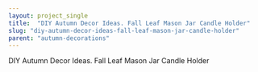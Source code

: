 ```yaml
---
layout: project_single
title:  "DIY Autumn Decor Ideas. Fall Leaf Mason Jar Candle Holder"
slug: "diy-autumn-decor-ideas-fall-leaf-mason-jar-candle-holder"
parent: "autumn-decorations"
---
```

DIY Autumn Decor Ideas. Fall Leaf Mason Jar Candle Holder